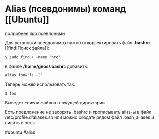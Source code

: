 # Alias (псевдонимы) команд [[Ubuntu]]

[подробнее про псевдонимы](https://losst.ru/poleznye-alias-linux)

Для установки псевдонимов нужно откорректировать файл __.bashrc__
[[find|Поиск файла]]:

```
$ sudo find / -name "hrc"
```

в файле __/home/geos/.bashrc__  добавить:

```
alias foo='ls -l'
```

Теперь можно использовать так:
```
$ foo
```

Выведет список файлов в текущей директории.

Есть предложение не засорять .bashrc и прописывать alias-ы в файл /etc/profile.d/aliases.sh или можно создать рядом файл .bash_aliases и писать в него.

#ubuntu #alias